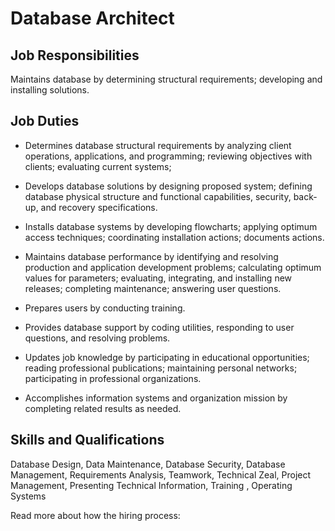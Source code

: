 # Database Architect

## Job Responsibilities

Maintains database by determining structural requirements; developing and installing solutions.

## Job Duties

* Determines database structural requirements by analyzing client operations, applications, and programming; reviewing objectives with clients; evaluating current systems;

* Develops database solutions by designing proposed system; defining database physical structure and functional capabilities, security, back-up, and recovery specifications.

* Installs database systems by developing flowcharts; applying optimum access techniques; coordinating installation actions; documents actions.

* Maintains database performance by identifying and resolving production and application development problems; calculating optimum values for parameters; evaluating, integrating, and installing new releases; completing maintenance; answering user questions.

* Prepares users by conducting training.

* Provides database support by coding utilities, responding to user questions, and resolving problems.

* Updates job knowledge by participating in educational opportunities; reading professional publications; maintaining personal networks; participating in professional organizations.

* Accomplishes information systems and organization mission by completing related results as needed.

## Skills and Qualifications

Database Design, Data Maintenance, Database Security, Database Management, Requirements Analysis, Teamwork, Technical Zeal, Project Management, Presenting Technical Information, Training , Operating Systems

Read more about how the hiring process:
